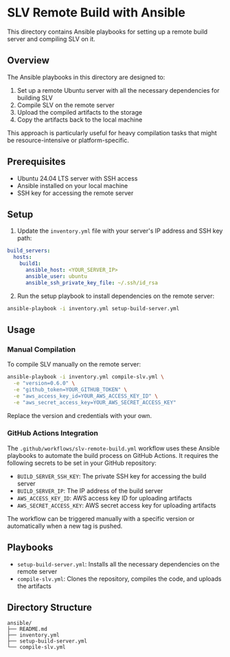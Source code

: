 # SLV Remote Build with Ansible

This directory contains Ansible playbooks for setting up a remote build server
and compiling SLV on it.

## Overview

The Ansible playbooks in this directory are designed to:

1. Set up a remote Ubuntu server with all the necessary dependencies for
   building SLV
2. Compile SLV on the remote server
3. Upload the compiled artifacts to the storage
4. Copy the artifacts back to the local machine

This approach is particularly useful for heavy compilation tasks that might be
resource-intensive or platform-specific.

## Prerequisites

- Ubuntu 24.04 LTS server with SSH access
- Ansible installed on your local machine
- SSH key for accessing the remote server

## Setup

1. Update the `inventory.yml` file with your server's IP address and SSH key
   path:

```yaml
build_servers:
  hosts:
    build1:
      ansible_host: <YOUR_SERVER_IP>
      ansible_user: ubuntu
      ansible_ssh_private_key_file: ~/.ssh/id_rsa
```

2. Run the setup playbook to install dependencies on the remote server:

```bash
ansible-playbook -i inventory.yml setup-build-server.yml
```

## Usage

### Manual Compilation

To compile SLV manually on the remote server:

```bash
ansible-playbook -i inventory.yml compile-slv.yml \
  -e "version=0.6.0" \
  -e "github_token=YOUR_GITHUB_TOKEN" \
  -e "aws_access_key_id=YOUR_AWS_ACCESS_KEY_ID" \
  -e "aws_secret_access_key=YOUR_AWS_SECRET_ACCESS_KEY"
```

Replace the version and credentials with your own.

### GitHub Actions Integration

The `.github/workflows/slv-remote-build.yml` workflow uses these Ansible
playbooks to automate the build process on GitHub Actions. It requires the
following secrets to be set in your GitHub repository:

- `BUILD_SERVER_SSH_KEY`: The private SSH key for accessing the build server
- `BUILD_SERVER_IP`: The IP address of the build server
- `AWS_ACCESS_KEY_ID`: AWS access key ID for uploading artifacts
- `AWS_SECRET_ACCESS_KEY`: AWS secret access key for uploading artifacts

The workflow can be triggered manually with a specific version or automatically
when a new tag is pushed.

## Playbooks

- `setup-build-server.yml`: Installs all the necessary dependencies on the
  remote server
- `compile-slv.yml`: Clones the repository, compiles the code, and uploads the
  artifacts

## Directory Structure

```
ansible/
├── README.md
├── inventory.yml
├── setup-build-server.yml
└── compile-slv.yml
```
